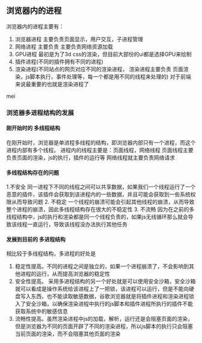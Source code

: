 ## 浏览器内的进程
浏览器内的进程主要有：
1. 浏览器进程 主要负责页面显示，用户交互，子进程管理
2. 网络进程 主要负责 主要负责网络资源加载
3. GPU进程  最初是为了3d css的渲染，但目前大部份的ui都是选择GPU来绘制
4. 插件进程(不同的插件拥有不同的进程)
5. 渲染进程(不同站点的网页对应不同的渲染进程， 渲染进程主要负责 页面渲染，js脚本执行，事件处理等，每一个都是用不同的线程来处理的) 对于前端来说最重要的也就是渲染进程了

mei

### 浏览器多进程结构的发展
#### 刚开始时的 多线程结构
在刚开始时，浏览器是单进程多线程的结构，即浏览器内部只有一个进程，而这个进程内部有多个线程。
进程内的线程主要是：页面线程，网络线程
页面线程主要负责页面的渲染，js的执行，插件的运行等
网络线程就主要负责网络请求
#### 多线程结构存在的问题
1.不安全  同一进程下不同的线程之间可以共享数据，如果我们一个线程运行了一个恶意的插件，该插件会获取到该进程内的一些数据，并且可能会获取到一些系统权限从而导致问题
2. 不稳定 一个线程的崩溃可能会引起其他线程的崩溃，从而导致整个进程的崩溃，因此多线程结构存在很大的不稳定性
3. 不流畅 因为在之前的多线程结构中，js的执行和渲染都是同一个线程负责的，如果js无线循环那么就会导致该线程一直运行，导致该线程没办法执行其他任务


#### 发展到目前的 多进程结构
相比较于多线程结构，多进程的好处是
1. 稳定性提高。不同的进程之间是独立的，如果一个进程崩溃了，不会影响到其他进程的运行，从而提高浏览器的稳定性
2. 安全性提高。 采用多进程结构的另一个好处就是可以使用安全沙箱，安全沙箱就可以看成是操作系统给该进程上了一把锁，该进程可以运行，但是不能向硬盘写入东西，也不能读取敏感数据，谷歌浏览器就是将插件进程和渲染进程锁入了安全沙箱，以确保渲染进程中执行的js脚本和插件进程所执行的插件不能获取系统中的敏感信息
3. 流畅性提高。虽然渲染进程中js的加载，解析，运行还是会阻塞页面的渲染，但是浏览器为不同的页面开辟了不同的渲染进程，所以js脚本的执行只会阻塞当前页面的渲染，而不会阻塞其他页面的渲染